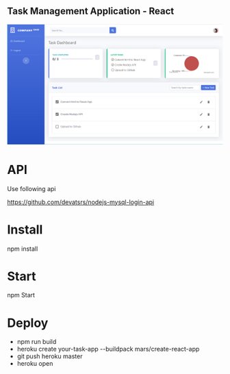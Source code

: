 ## Task Management Application - React

![alt](https://raw.githubusercontent.com/devatsrs/task-management-app/master/screenshot.jpg)

# API

Use following api

https://github.com/devatsrs/nodejs-mysql-login-api

# Install

npm install

# Start

npm Start

# Deploy

- npm run build
- heroku create your-task-app --buildpack mars/create-react-app
- git push heroku master
- heroku open
